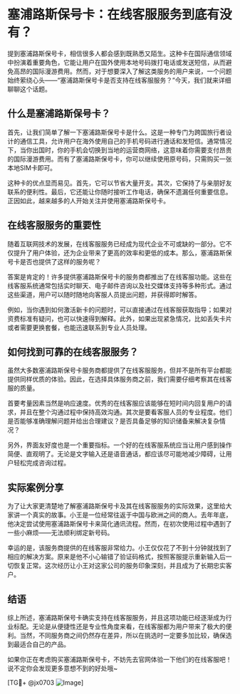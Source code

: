 # 塞浦路斯保号卡：在线客服服务到底有没有？

提到塞浦路斯保号卡，相信很多人都会感到既熟悉又陌生。这种卡在国际通信领域中扮演着重要角色，它能让用户在国外使用本地号码拨打电话或发送短信，从而避免高昂的国际漫游费用。然而，对于想要深入了解这类服务的用户来说，一个问题始终萦绕心头——“塞浦路斯保号卡是否支持在线客服服务？”今天，我们就来详细聊聊这个话题。

## 什么是塞浦路斯保号卡？

首先，让我们简单了解一下塞浦路斯保号卡是什么。这是一种专门为跨国旅行者设计的通信工具，允许用户在海外使用自己的手机号码进行通话和发短信。通常情况下，当你出国时，你的手机会切换到当地的运营商网络，这意味着你需要支付昂贵的国际漫游费用。而有了塞浦路斯保号卡，你可以继续使用原号码，只需购买一张本地SIM卡即可。

这种卡的优点显而易见。首先，它可以节省大量开支。其次，它保持了与亲朋好友联系的便利性。最后，它还能让你随时接听工作电话，确保不遗漏任何重要信息。正因如此，越来越多的人开始关注并使用塞浦路斯保号卡。

## 在线客服服务的重要性

随着互联网技术的发展，在线客服服务已经成为现代企业不可或缺的一部分。它不仅提升了用户体验，还为企业带来了更高的效率和更低的成本。那么，塞浦路斯保号卡是否也提供了这样的服务呢？

答案是肯定的！许多提供塞浦路斯保号卡的服务商都推出了在线客服功能。这些在线客服系统通常包括实时聊天、电子邮件咨询以及社交媒体支持等多种形式。通过这些渠道，用户可以随时随地向客服人员提出问题，并获得即时解答。

例如，当你遇到如何激活新卡的问题时，可以直接通过在线客服获取指导；如果对资费标准有疑问，也可以快速得到解释。此外，如果出现紧急情况，比如丢失卡片或者需要更换套餐，也能迅速联系到专业人员处理。

## 如何找到可靠的在线客服服务？

虽然大多数塞浦路斯保号卡服务商都提供了在线客服服务，但并不是所有平台都能提供同样优质的体验。因此，在选择具体服务商之前，我们需要仔细考察其在线客服的质量。

首要考量因素当然是响应速度。优秀的在线客服应该能够在短时间内回复用户的请求，并且在整个沟通过程中保持高效沟通。其次是要看客服人员的专业程度。他们是否能够准确理解问题并给出合理建议？是否具备足够的知识储备来解决复杂情况？

另外，界面友好度也是一个重要指标。一个好的在线客服系统应当让用户感到操作简便、直观明了。无论是文字输入还是语音通话，都应该尽可能地减少障碍，让用户轻松完成咨询过程。

## 实际案例分享

为了让大家更清楚地了解塞浦路斯保号卡及其在线客服服务的实际效果，这里给大家讲一个真实的故事。小王是一位经常往返于中国与欧洲之间的商人。去年年底，他决定尝试使用塞浦路斯保号卡来简化通讯流程。然而，在初次使用过程中遇到了一些小麻烦——无法顺利绑定新号码。

幸运的是，该服务商提供的在线客服非常给力。小王仅仅花了不到十分钟就找到了相应的解决方案。原来是他不小心输错了验证码格式，按照客服提示重新输入后一切恢复正常。这次经历让小王对这家公司的服务印象深刻，并且成为了长期忠实客户。

## 结语

综上所述，塞浦路斯保号卡确实支持在线客服服务，并且这项功能已经逐渐成为行业标配。无论是从便捷性还是专业性角度来看，在线客服都为用户带来了极大的便利。当然，不同服务商之间仍然存在差异，所以在挑选时一定要多加比较，确保选到最适合自己的产品。

如果你正在考虑购买塞浦路斯保号卡，不妨先去官网体验一下他们的在线客服吧！说不定你会发现更多意想不到的好处哦~

[TG💪+ @jx0703 ![Image](https://github.com/user-attachments/assets/dbca1d08-cadb-493c-b0ec-ad6f7a83f270)]